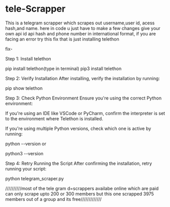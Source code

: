 # tele-Scrapper
This is a telegram scrapper which scrapes out username,user id, acess hash,and name.
here in code u just have to make a few changes give your own api id api hash and phone number in international format,
if you are facing an error  try this fix that is just installing telethon 


fix-

Step 1: Install telethon

pip install telethon(type in terminal)
pip3 install telethon

Step 2: Verify Installation
After installing, verify the installation by running:

pip show telethon

Step 3: Check Python Environment
Ensure you're using the correct Python environment:

If you're using an IDE like VSCode or PyCharm, confirm the interpreter is set to the environment where Telethon is installed.

If you're using multiple Python versions, check which one is active by running:


python --version
or

python3 --version

Step 4: Retry Running the Script
After confirming the installation, retry running your script:

python telegram_scraper.py



//////////most of the tele gram d=scrappers availabe online which are paid can only scrape upto 200 or 300 members but this one scrapped 3975 members out of a group and its free/////////////
